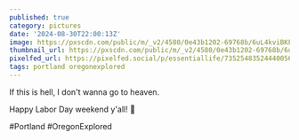 ```yaml
---
published: true
category: pictures
date: '2024-08-30T22:00:13Z'
image: https://pxscdn.com/public/m/_v2/4580/0e43b1202-69768b/6uL4kviBKFw8/eA0cFTaivFAH1q9ByUrwVLoDp9jPyRnCUJqqlOEC.jpg
thumbnail_url: https://pxscdn.com/public/m/_v2/4580/0e43b1202-69768b/6uL4kviBKFw8/eA0cFTaivFAH1q9ByUrwVLoDp9jPyRnCUJqqlOEC_thumb.jpg
pixelfed_url: https://pixelfed.social/p/essentiallife/735254835244400562
tags: portland oregonexplored
---
```


If this is hell, I don't wanna go to heaven.  
  
Happy Labor Day weekend y'all! 🥳  
  
#Portland #OregonExplored